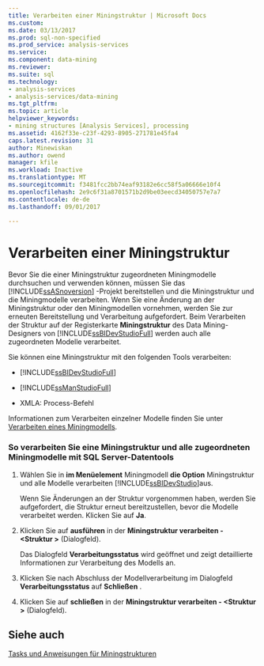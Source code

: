 ```yaml
---
title: Verarbeiten einer Miningstruktur | Microsoft Docs
ms.custom: 
ms.date: 03/13/2017
ms.prod: sql-non-specified
ms.prod_service: analysis-services
ms.service: 
ms.component: data-mining
ms.reviewer: 
ms.suite: sql
ms.technology:
- analysis-services
- analysis-services/data-mining
ms.tgt_pltfrm: 
ms.topic: article
helpviewer_keywords:
- mining structures [Analysis Services], processing
ms.assetid: 4162f33e-c23f-4293-8905-271781e45fa4
caps.latest.revision: 31
author: Minewiskan
ms.author: owend
manager: kfile
ms.workload: Inactive
ms.translationtype: MT
ms.sourcegitcommit: f3481fcc2bb74eaf93182e6cc58f5a06666e10f4
ms.openlocfilehash: 2e9c6f31a8701571b2d9be03eecd34050757e7a7
ms.contentlocale: de-de
ms.lasthandoff: 09/01/2017

---
```

# <a name="process-a-mining-structure"></a>Verarbeiten einer Miningstruktur
  Bevor Sie die einer Miningstruktur zugeordneten Miningmodelle durchsuchen und verwenden können, müssen Sie das [!INCLUDE[ssASnoversion](../../includes/ssasnoversion-md.md)] -Projekt bereitstellen und die Miningstruktur und die Miningmodelle verarbeiten. Wenn Sie eine Änderung an der Miningstruktur oder den Miningmodellen vornehmen, werden Sie zur erneuten Bereitstellung und Verarbeitung aufgefordert. Beim Verarbeiten der Struktur auf der Registerkarte **Miningstruktur** des Data Mining-Designers von [!INCLUDE[ssBIDevStudioFull](../../includes/ssbidevstudiofull-md.md)] werden auch alle zugeordneten Modelle verarbeitet.  
  
 Sie können eine Miningstruktur mit den folgenden Tools verarbeiten:  
  
-   [!INCLUDE[ssBIDevStudioFull](../../includes/ssbidevstudiofull-md.md)]  
  
-   [!INCLUDE[ssManStudioFull](../../includes/ssmanstudiofull-md.md)]  
  
-   XMLA: Process-Befehl  
  
 Informationen zum Verarbeiten einzelner Modelle finden Sie unter [Verarbeiten eines Miningmodells](../../analysis-services/data-mining/process-a-mining-model.md).  
  
### <a name="to-process-a-mining-structure-and-all-associated-mining-models-using-sql-server-data-tools"></a>So verarbeiten Sie eine Miningstruktur und alle zugeordneten Miningmodelle mit SQL Server-Datentools  
  
1.  Wählen Sie in **im Menüelement** Miningmodell **die Option** Miningstruktur und alle Modelle verarbeiten [!INCLUDE[ssBIDevStudio](../../includes/ssbidevstudio-md.md)]aus.  
  
     Wenn Sie Änderungen an der Struktur vorgenommen haben, werden Sie aufgefordert, die Struktur erneut bereitzustellen, bevor die Modelle verarbeitet werden. Klicken Sie auf **Ja**.  
  
2.  Klicken Sie auf **ausführen** in der **Miningstruktur verarbeiten - \<Struktur >** (Dialogfeld).  
  
     Das Dialogfeld **Verarbeitungsstatus** wird geöffnet und zeigt detaillierte Informationen zur Verarbeitung des Modells an.  
  
3.  Klicken Sie nach Abschluss der Modellverarbeitung im Dialogfeld **Verarbeitungsstatus** auf **Schließen** .  
  
4.  Klicken Sie auf **schließen** in der **Miningstruktur verarbeiten - \<Struktur >** (Dialogfeld).  
  
## <a name="see-also"></a>Siehe auch  
 [Tasks und Anweisungen für Miningstrukturen](../../analysis-services/data-mining/mining-structure-tasks-and-how-tos.md)  
  
  

